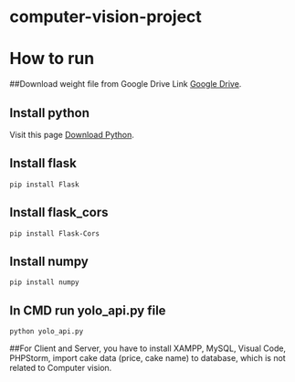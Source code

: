 # computer-vision-project
# How to run
##Download weight file from Google Drive
Link [Google Drive](https://drive.google.com/file/d/1009QCkZXZTWW8r9kBCVbZbgI5MhwcLI4/view?usp=sharing).
## Install python
Visit this page [Download Python](https://www.python.org/downloads/).
## Install flask
```
pip install Flask
```
## Install flask_cors
```
pip install Flask-Cors
```
## Install numpy
```
pip install numpy
```
## In CMD run yolo_api.py file
```
python yolo_api.py
```
##For Client and Server, you have to install XAMPP, MySQL, Visual Code, PHPStorm, import cake data (price, cake name) to database, which is not related to Computer vision.

